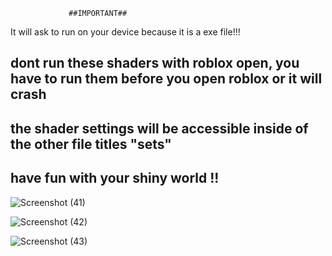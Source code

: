 				 ##IMPORTANT##
It will ask to run on your device because it is a exe file!!!


## dont run these shaders with roblox open, you have to run them before you open roblox or it will crash ##


## the shader settings will be accessible inside of the other file titles "sets"

## have fun with your shiny world !!

![Screenshot (41)](https://user-images.githubusercontent.com/92038535/230499014-5534f70a-96d8-40c3-b736-9c83d13ea107.png)

![Screenshot (42)](https://user-images.githubusercontent.com/92038535/230499027-251178cb-04e7-4aa0-a1e2-1645292b9bcf.png)

![Screenshot (43)](https://user-images.githubusercontent.com/92038535/230499035-64de071a-12d1-4678-8808-e3ef1cfe63e3.png)
